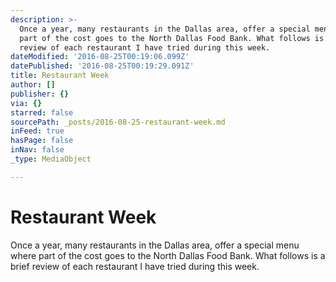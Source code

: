 ```yaml
---
description: >-
  Once a year, many restaurants in the Dallas area, offer a special menu where
  part of the cost goes to the North Dallas Food Bank. What follows is a brief
  review of each restaurant I have tried during this week.
dateModified: '2016-08-25T00:19:06.099Z'
datePublished: '2016-08-25T00:19:29.091Z'
title: Restaurant Week
author: []
publisher: {}
via: {}
starred: false
sourcePath: _posts/2016-08-25-restaurant-week.md
inFeed: true
hasPage: false
inNav: false
_type: MediaObject

---
```

# Restaurant Week

Once a year, many restaurants in the Dallas area, offer a special menu where part of the cost goes to the North Dallas Food Bank. What follows is a brief review of each restaurant I have tried during this week.